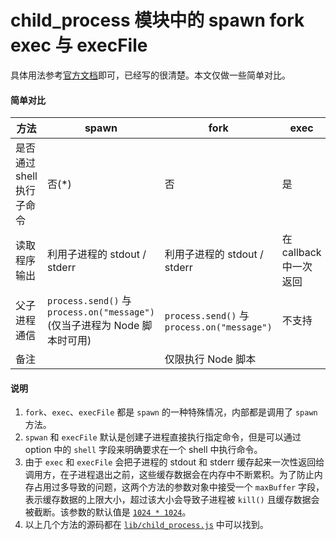 # child_process 模块中的 spawn fork exec 与 execFile

具体用法参考[官方文档](https://nodejs.org/api/child_process.html)即可，已经写的很清楚。本文仅做一些简单对比。

#### 简单对比

| 方法                      | spawn                                                        | fork                                        | exec                   | execFile               |
| ------------------------- | ------------------------------------------------------------ | ------------------------------------------- | ---------------------- | ---------------------- |
| 是否通过 shell 执行子命令 | 否(*)                                                        | 否                                          | 是                     | 否(*)                  |
| 读取程序输出              | 利用子进程的 stdout / stderr                                 | 利用子进程的 stdout / stderr                | 在 callback 中一次返回 | 在 callback 中一次返回 |
| 父子进程通信              | `process.send()` 与 `process.on("message")` (仅当子进程为 Node 脚本时可用) | `process.send()` 与 `process.on("message")` | 不支持                 | 不支持                 |
| 备注                      |                                                              | 仅限执行 Node 脚本                          |                        |                        |

#### 说明

1. `fork`、`exec`、`execFile` 都是 `spawn` 的一种特殊情况，内部都是调用了 `spawn` 方法。
2. `spwan` 和 `execFile` 默认是创建子进程直接执行指定命令，但是可以通过 option 中的 `shell` 字段来明确要求在一个 shell 中执行命令。
3. 由于 `exec` 和 `execFile` 会把子进程的 stdout 和 stderr 缓存起来一次性返回给调用方，在子进程退出之前，这些缓存数据会在内存中不断累积。为了防止内存占用过多导致的问题，这两个方法的参数对象中接受一个 `maxBuffer` 字段，表示缓存数据的上限大小，超过该大小会导致子进程被 `kill()` 且缓存数据会被截断。该参数的默认值是 [`1024 * 1024`](https://github.com/nodejs/node/blob/v12.9.1/lib/child_process.js#L52)。
4. 以上几个方法的源码都在 [`lib/child_process.js`](https://github.com/nodejs/node/blob/v12.9.1/lib/child_process.js) 中可以找到。